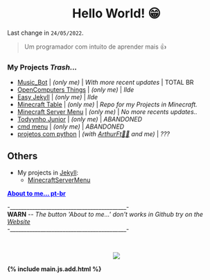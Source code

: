 <link rel="shortcut icon" type="image/x-icon" href="favicon.png">

<h1 align="center"> Hello World! 😁</h1>

Last change in `24/05/2022`.

> Um programador com intuito de aprender mais 👍

### My Projects _Trash..._

- [Music_Bot](https://github.com/RamiresOliv/Bot_Music) | _(only me)_ | _With more recent updates_ | TOTAL BR
- [OpenComputers Things](https://github.com/RamiresOliv/OpenComputers) | _(only me)_ | _Ilde_
- [Easy Jekyll](https://github.com/RamiresOliv/Easy_Jekyll) | _(only me)_ | _Ilde_
- [Minecraft Table](https://github.com/RamiresOliv/MinecraftTable) | _(only me)_ | _Repo for my Projects in Minecraft._
- [Minecraft Server Menu](https://github.com/RamiresOliv/MinecraftServerMenu) | _(only me)_ | _No more recents updates.._
- [Todyynho Junior](https://github.com/RamiresOliv/Todyynho-Junior) | _(only me)_ | _ABANDONED_
- [cmd menu](https://github.com/RamiresOliv/cmd_menu) | _(only me)_ | _ABANDONED_
- [projetos com python](https://github.com/RamiresOliv/projetos-com-python) | _(with [ArthurFt👩‍🦲](https://github.com/ArthurFt) and me)_ | _???_

## Others

- My projects in [Jekyll](https://jekyllrb.com):<br>
  - [MinecraftServerMenu](https://RamiresOliv.github.io/MinecraftServerMenu)

<strong><ins id="abouttome" onclick="abouttome()" style="cursor: pointer; color: blue;">About to me... pt-br</ins></strong>
<p id="RemoveMe">-__________________________________________-<br><b>WARN</b> -- <i>The button 'About to me...' don't works in Github try on the <a href="https://RamiresOliv.github.io/ramiresoliv">Website</a></i><br>-__________________________________________-</p><strong> 
<br>

<div id="abouttome_text"></div>
  
  
<p align="center"><a href="https://github.com/RamiresOliv"><img src="https://github-readme-stats.vercel.app/api?username=RamiresOliv"></a></p>

{% include main.js.add.html %}
